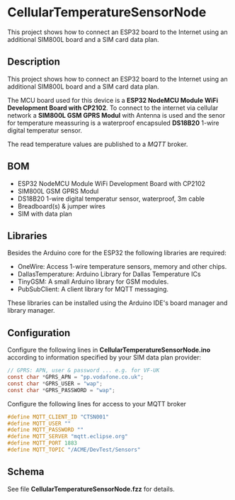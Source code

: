 # CellularTemperatureSensorNode
This project shows how to connect an ESP32 board to the Internet using an additional SIM800L board and a SIM card data plan.

## Description
This project shows how to connect an ESP32 board to the Internet using an additional SIM800L board and a SIM card data plan.

The MCU board used for this device is a **ESP32 NodeMCU Module WiFi Development Board with CP2102**. To connect to the internet via cellular network a **SIM800L GSM GPRS Modul** with Antenna is used and the senor for temperature meassuring is a waterproof encapsuled **DS18B20** 1-wire digital temperatur sensor.

The read temperature values are published to a *MQTT* broker.

## BOM
* ESP32 NodeMCU Module WiFi Development Board with CP2102
* SIM800L GSM GPRS Modul
* DS18B20 1-wire digital temperatur sensor, waterproof, 3m cable
* Breadboard(s) & jumper wires
* SIM with data plan

## Libraries
Besides the Arduino core for the ESP32  the following libraries are required:

* OneWire: Access 1-wire temperature sensors, memory and other chips.
* DallasTemperature: Arduino Library for Dallas Temperature ICs
* TinyGSM:  A small Arduino library for GSM modules.
* PubSubClient: A client library for MQTT messaging.

These libraries can be installed using the Arduino IDE's board manager and library manager.

## Configuration
Configure the following lines in **CellularTemperatureSensorNode.ino** according to information specified by your SIM data plan provider:
```C
// GPRS: APN, user & password ... e.g. for VF-UK
const char *GPRS_APN = "pp.vodafone.co.uk";
const char *GPRS_USER = "wap";
const char *GPRS_PASSWORD = "wap";
```

Configure the following lines for access to your MQTT broker
```C
#define MQTT_CLIENT_ID "CTSN001"
#define MQTT_USER ""
#define MQTT_PASSWORD ""
#define MQTT_SERVER "mqtt.eclipse.org"
#define MQTT_PORT 1883
#define MQTT_TOPIC "/ACME/DevTest/Sensors"
```

## Schema
See file **CellularTemperatureSensorNode.fzz** for details.
